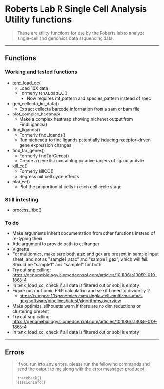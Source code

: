 # Roberts Lab R Single Cell Analysis Utility functions

> These are utility functions for use by the Roberts lab to analyze single-cell and genomics data
> sequencing data.

---

## Functions

### Working and tested functions

  * tenx_load_qc()
    * Load 10X data
    * Formerly tenXLoadQC()
      * Now requires mt_pattern and species_pattern instead of spec
  * gen_cellecta_bc_data()
    * Extract cellecta barcode information from a sam or bam file
  * plot_complex_heatmap()
    * Make a complex heatmap showing nichenet output from FindLigands()
  * find_ligands()
    * Formerly findLigands()
    * Run nichenetr to find ligands potentially inducing receptor-driven gene expression changes
  * find_tar_genes()
    * Formerly findTarGenes()
    * Create a gene list containing putative targets of ligand activity
  * kill_cc()
    * Formerly killCC()
    * Regress out cell cycle effects
  * plot_cc()
    * Plot the proportion of cells in each cell cycle stage

### Still in testing

  * process_ltbc()

### To do

  * Make arguments inherit documentation from other functions instead of re-typing them
  * Add argument to provide path to cellranger
  * Vignette
  * For multiomics, make sure both atac and gex are present in sample input sheet, and not as "sample1_atac" and "sample1_gex", which will fail. Should be "sample1" and "sample1" for both.
  * Try out snp calling: https://genomebiology.biomedcentral.com/articles/10.1186/s13059-019-1863-4
  * In tenx_load_qc, check if all data is filtered out or sobj is empty
  * Figure out multiomic FRiP calculation and see if I need to divide by 2
    * https://support.10xgenomics.com/single-cell-multiome-atac-gex/software/pipelines/latest/algorithms/overview
  * Make optimize_silhouette warn if there are no dim reductions or clustering present
  * Try out snp calling: https://genomebiology.biomedcentral.com/articles/10.1186/s13059-019-1863-4
  * In tenx_load_qc, check if all data is filtered out or sobj is empty

---

## Errors
> If you run into any errors, please run the following commands and send the
> output to me along with the error messages produced.
>
> ```
> traceback()
> sessionInfo()
> ```
>

